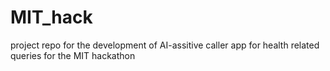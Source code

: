 # MIT_hack
project repo for the development of AI-assitive caller app for health related queries for the MIT hackathon
